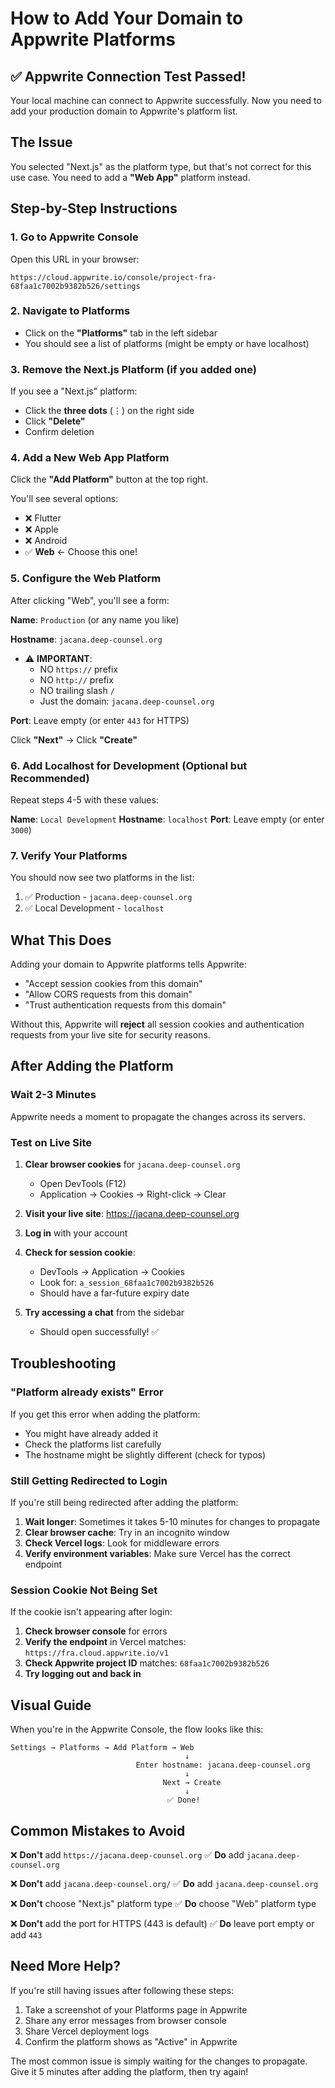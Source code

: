 # How to Add Your Domain to Appwrite Platforms

## ✅ Appwrite Connection Test Passed!

Your local machine can connect to Appwrite successfully. Now you need to add your production domain to Appwrite's platform list.

## The Issue

You selected "Next.js" as the platform type, but that's not correct for this use case. You need to add a **"Web App"** platform instead.

## Step-by-Step Instructions

### 1. Go to Appwrite Console

Open this URL in your browser:

```
https://cloud.appwrite.io/console/project-fra-68faa1c7002b9382b526/settings
```

### 2. Navigate to Platforms

- Click on the **"Platforms"** tab in the left sidebar
- You should see a list of platforms (might be empty or have localhost)

### 3. Remove the Next.js Platform (if you added one)

If you see a "Next.js" platform:

- Click the **three dots** (⋮) on the right side
- Click **"Delete"**
- Confirm deletion

### 4. Add a New Web App Platform

Click the **"Add Platform"** button at the top right.

You'll see several options:

- ❌ Flutter
- ❌ Apple
- ❌ Android
- ✅ **Web** ← Choose this one!

### 5. Configure the Web Platform

After clicking "Web", you'll see a form:

**Name**: `Production` (or any name you like)

**Hostname**: `jacana.deep-counsel.org`

- ⚠️ **IMPORTANT**:
  - NO `https://` prefix
  - NO `http://` prefix
  - NO trailing slash `/`
  - Just the domain: `jacana.deep-counsel.org`

**Port**: Leave empty (or enter `443` for HTTPS)

Click **"Next"** → Click **"Create"**

### 6. Add Localhost for Development (Optional but Recommended)

Repeat steps 4-5 with these values:

**Name**: `Local Development`
**Hostname**: `localhost`
**Port**: Leave empty (or enter `3000`)

### 7. Verify Your Platforms

You should now see two platforms in the list:

1. ✅ Production - `jacana.deep-counsel.org`
2. ✅ Local Development - `localhost`

## What This Does

Adding your domain to Appwrite platforms tells Appwrite:

- "Accept session cookies from this domain"
- "Allow CORS requests from this domain"
- "Trust authentication requests from this domain"

Without this, Appwrite will **reject** all session cookies and authentication requests from your live site for security reasons.

## After Adding the Platform

### Wait 2-3 Minutes

Appwrite needs a moment to propagate the changes across its servers.

### Test on Live Site

1. **Clear browser cookies** for `jacana.deep-counsel.org`

   - Open DevTools (F12)
   - Application → Cookies → Right-click → Clear

2. **Visit your live site**: https://jacana.deep-counsel.org

3. **Log in** with your account

4. **Check for session cookie**:

   - DevTools → Application → Cookies
   - Look for: `a_session_68faa1c7002b9382b526`
   - Should have a far-future expiry date

5. **Try accessing a chat** from the sidebar
   - Should open successfully! ✅

## Troubleshooting

### "Platform already exists" Error

If you get this error when adding the platform:

- You might have already added it
- Check the platforms list carefully
- The hostname might be slightly different (check for typos)

### Still Getting Redirected to Login

If you're still being redirected after adding the platform:

1. **Wait longer**: Sometimes it takes 5-10 minutes for changes to propagate
2. **Clear browser cache**: Try in an incognito window
3. **Check Vercel logs**: Look for middleware errors
4. **Verify environment variables**: Make sure Vercel has the correct endpoint

### Session Cookie Not Being Set

If the cookie isn't appearing after login:

1. **Check browser console** for errors
2. **Verify the endpoint** in Vercel matches: `https://fra.cloud.appwrite.io/v1`
3. **Check Appwrite project ID** matches: `68faa1c7002b9382b526`
4. **Try logging out and back in**

## Visual Guide

When you're in the Appwrite Console, the flow looks like this:

```
Settings → Platforms → Add Platform → Web
                                       ↓
                            Enter hostname: jacana.deep-counsel.org
                                       ↓
                                  Next → Create
                                       ↓
                                   ✅ Done!
```

## Common Mistakes to Avoid

❌ **Don't** add `https://jacana.deep-counsel.org`
✅ **Do** add `jacana.deep-counsel.org`

❌ **Don't** add `jacana.deep-counsel.org/`
✅ **Do** add `jacana.deep-counsel.org`

❌ **Don't** choose "Next.js" platform type
✅ **Do** choose "Web" platform type

❌ **Don't** add the port for HTTPS (443 is default)
✅ **Do** leave port empty or add `443`

## Need More Help?

If you're still having issues after following these steps:

1. Take a screenshot of your Platforms page in Appwrite
2. Share any error messages from browser console
3. Share Vercel deployment logs
4. Confirm the platform shows as "Active" in Appwrite

The most common issue is simply waiting for the changes to propagate. Give it 5 minutes after adding the platform, then try again!
